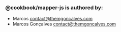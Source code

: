 ### @cookbook/mapper-js is authored by: 
* Marcos <contact@themgoncalves.com>
* Marcos Gonçalves <contact@themgoncalves.com>
